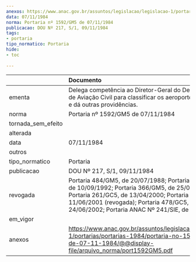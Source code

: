 ```yaml
---
anexos: https://www.anac.gov.br/assuntos/legislacao/legislacao-1/portarias/portarias-1984/portaria-no-1592-gm5-de-07-11-1984/@@display-file/arquivo_norma/port1592GM5.pdf
data: 07/11/1984
norma: Portaria nº 1592/GM5 de 07/11/1984
publicacao: DOU Nº 217, S/1, 09/11/1984
tags:
- portaria
tipo_normatico: Portaria
hide: 
- toc 
 
---
```


|                    | Documento                                                                                                                                                                                                                                                |
|:-------------------|:---------------------------------------------------------------------------------------------------------------------------------------------------------------------------------------------------------------------------------------------------------|
| ementa             | Delega competência ao Diretor-Geral do Departamento de Aviação Civil para classificar os aeroportos nacionais e dá outras providências.                                                                                                                  |
| norma              | Portaria nº 1592/GM5 de 07/11/1984                                                                                                                                                                                                                       |
| tornada_sem_efeito |                                                                                                                                                                                                                                                          |
| alterada           |                                                                                                                                                                                                                                                          |
| data               | 07/11/1984                                                                                                                                                                                                                                               |
| outros             |                                                                                                                                                                                                                                                          |
| tipo_normatico     | Portaria                                                                                                                                                                                                                                                 |
| publicacao         | DOU Nº 217, S/1, 09/11/1984                                                                                                                                                                                                                              |
| revogada           | Portaria 484/GM5, de 20/07/1988; Portaria 677/GM2, de 10/09/1992; Portaria 366/GM5, de 25/05/1999; Portaria 261/GC5, de 13/04/2000; Portaria 473/GC5, de 11/06/2001 (revogada); Portaria 478/GC5, de 24/06/2002; Portaria ANAC Nº 241/SIE, de 21/09/2006 |
| em_vigor           |                                                                                                                                                                                                                                                          |
| anexos             | https://www.anac.gov.br/assuntos/legislacao/legislacao-1/portarias/portarias-1984/portaria-no-1592-gm5-de-07-11-1984/@@display-file/arquivo_norma/port1592GM5.pdf                                                                                        |